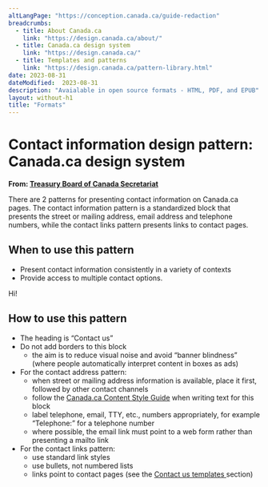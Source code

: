 ```yaml
---
altLangPage: "https://conception.canada.ca/guide-redaction"
breadcrumbs:
  - title: About Canada.ca
    link: "https://design.canada.ca/about/"
  - title: Canada.ca design system
    link: "https://design.canada.ca/"
  - title: Templates and patterns
    link: "https://design.canada.ca/pattern-library.html"    
date: 2023-08-31
dateModified:  2023-08-31
description: "Avaialable in open source formats - HTML, PDF, and EPUB"
layout: without-h1
title: "Formats"
---
```

<h1 property="name" id="wb-cont" dir="ltr"><span class="stacked"><span>Contact information design pattern</span>: <span>Canada.ca design system</span></span></h1>
<p class="gc-byline"> <strong> From: <a href="https://www.canada.ca/en/treasury-board-secretariat.html"> Treasury Board of Canada Secretariat </a> </strong> </p>
<section>
  <p>There  are 2 patterns for presenting contact information on Canada.ca pages. The contact information pattern is a standardized block that presents the street or mailing address, email address and telephone numbers, while the contact links pattern presents links to contact pages.</p>
  <section>
    <h2>When to use this pattern</h2>
    <ul>
      <li>Present contact information consistently in a variety of contexts</li>
      <li>Provide access to multiple contact options.</li>
    </ul>
  </section>
  <section>
    <div class="pull-right co-md-4">
      <p>Hi!</p>
    </div>
    <h2>How to use this pattern </h2>
    <ul>
      <li>The heading is “Contact us”</li>
      <li>Do not add borders to this block
        <ul>
          <li>the aim is to reduce visual noise and avoid “banner blindness” (where people automatically interpret content in boxes as ads)</li>
        </ul>
      </li>
      <li> For the contact address pattern:
        <ul>
          <li>when street or mailing address information is available, place it first, followed by other contact channels </li>
          <li>follow the <a href="https://design.canada.ca/style-guide/">Canada.ca Content Style Guide</a> when writing text for this block</li>
          <li>label telephone, email, TTY, etc., numbers appropriately, for example “Telephone:” for a telephone number</li>
          <li>where possible, the email link must point to a web form rather than presenting a mailto link</li>
        </ul>
      </li>
      <li>For the contact links pattern:
        <ul>
          <li>use standard link styles </li>
          <li>use bullets, not numbered lists </li>
          <li>links point to contact pages (see the <a href="../recommended-templates/contact-us-pages.html"> Contact us templates </a> section) </li>
        </ul>
      </li>
    </ul>
  </section>
</section>
